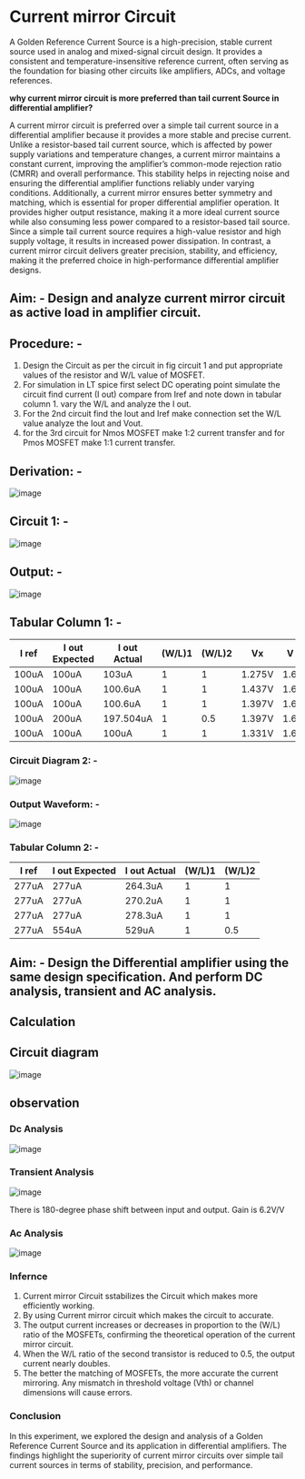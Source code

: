 # Current mirror Circuit
A Golden Reference Current Source is a high-precision, stable current source used in analog and mixed-signal circuit design. It provides a consistent and temperature-insensitive reference current, often serving as the foundation for biasing other circuits like amplifiers, ADCs, and voltage references.
                
**why current mirror circuit is more preferred than tail current Source in differential amplifier?**

A current mirror circuit is preferred over a simple tail current source in a differential amplifier because it provides a more stable and precise current. Unlike a resistor-based tail current source, which is affected by power supply variations and temperature changes, a current mirror maintains a constant current, improving the amplifier’s common-mode rejection ratio (CMRR) and overall performance. This stability helps in rejecting noise and ensuring the differential amplifier functions reliably under varying conditions.
Additionally, a current mirror ensures better symmetry and matching, which is essential for proper differential amplifier operation. It provides higher output resistance, making it a more ideal current source while also consuming less power compared to a resistor-based tail source. Since a simple tail current source requires a high-value resistor and high supply voltage, it results in increased power dissipation. In contrast, a current mirror circuit delivers greater precision, stability, and efficiency, making it the preferred choice in high-performance differential amplifier designs.
## Aim: - Design and analyze current mirror circuit as active load in amplifier circuit.
## Procedure: -
1.	Design the Circuit as per the circuit in fig circuit 1 and put appropriate values of the resistor and W/L value of MOSFET.
2.	For simulation in LT spice first select DC operating point simulate the circuit find current (I out) compare from Iref and note down in tabular column 1. vary the W/L and analyze the I out.
3.	For the 2nd circuit find the Iout and Iref  make connection set the W/L value analyze the Iout and Vout.
4.	for the 3rd circuit for Nmos MOSFET make 1:2 current transfer and for Pmos MOSFET make 1:1 current transfer.
## Derivation: -
![image](https://github.com/user-attachments/assets/c9d3eb17-7d82-417f-831f-709706f4e32c)
## Circuit 1: -
![image](https://github.com/user-attachments/assets/e5464bbd-930b-429b-8283-693223456057)
## Output: -
![image](https://github.com/user-attachments/assets/5cce9cfa-6a2f-480b-9f8a-aeec4b0675aa)
## Tabular Column 1: -
| I ref  | I out Expected | I out Actual | (W/L)1 | (W/L)2 | Vx     | V out  |
|--------|---------------|--------------|--------|--------|--------|--------|
| 100uA  | 100uA         | 103uA        | 1      | 1      | 1.275V | 1.696V |
| 100uA  | 100uA         | 100.6uA      | 1      | 1      | 1.437V | 1.699V |
| 100uA  | 100uA         | 100.6uA      | 1      | 1      | 1.397V | 1.699V |
| 100uA  | 200uA         | 197.504uA    | 1      | 0.5    | 1.397V | 1.602V |
| 100uA  | 100uA         | 100uA        | 1      | 1      | 1.331V | 1.669V |

### Circuit Diagram 2: -
![image](https://github.com/user-attachments/assets/7ed7fef4-7280-4aaf-acd5-7ee158f5bfce)
### Output Waveform: -
![image](https://github.com/user-attachments/assets/4025eecb-c792-458c-a830-4d6a946fc0cf)
### Tabular Column 2: -
| I ref  | I out Expected | I out Actual | (W/L)1 | (W/L)2 |
|--------|---------------|--------------|--------|--------|
| 277uA  | 277uA         | 264.3uA      | 1      | 1      |
| 277uA  | 277uA         | 270.2uA      | 1      | 1      |
| 277uA  | 277uA         | 278.3uA      | 1      | 1      |
| 277uA  | 554uA         | 529uA        | 1      | 0.5    |

## Aim: - Design the Differential amplifier using the same design specification. And perform DC analysis, transient and AC analysis.
## Calculation
## Circuit diagram
![image](https://github.com/user-attachments/assets/05fb6c88-76e2-4079-bde0-fa3caeccf51c)

## observation
### Dc Analysis
![image](https://github.com/user-attachments/assets/40980397-119a-49c5-81fd-02ae5332172e)
### Transient Analysis
![image](https://github.com/user-attachments/assets/d4fd9aac-b642-4017-8938-88d455c8d273)

There is 180-degree phase shift between input and output. 
Gain is 6.2V/V

### Ac Analysis
![image](https://github.com/user-attachments/assets/8d5ea834-e7c7-47c1-a1ee-bd811c444258)
### Infernce
1. Current mirror Circuit sstabilizes the Circuit which makes more efficiently working.
2. By using Current mirror circuit which makes the circuit to accurate.
3. The output current increases or decreases in proportion to the (W/L) ratio of the MOSFETs, confirming the theoretical operation of the current mirror circuit.
4. When the W/L ratio of the second transistor is reduced to 0.5, the output current nearly doubles.
5. The better the matching of MOSFETs, the more accurate the current mirroring. Any mismatch in threshold voltage (Vth) or channel dimensions will cause errors.
### Conclusion
​In this experiment, we explored the design and analysis of a Golden Reference Current Source and its application in differential amplifiers. The findings highlight the superiority of current mirror circuits over simple tail current sources in terms of stability, precision, and performance.
